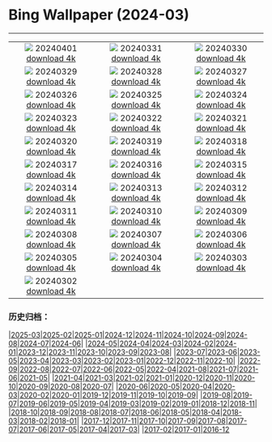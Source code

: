 # Bing Wallpaper (2024-03)
**************
| | | |
| :----: | :----: | :----: |
| ![](https://www.bing.com/th?id=OHR.HungarianEggs_EN-CA7704543588_1920x1080.jpg) 20240401 [download 4k](https://www.bing.com/th?id=OHR.HungarianEggs_EN-CA7704543588_UHD.jpg) | ![](https://www.bing.com/th?id=OHR.SleepySloth_EN-CA8767906433_1920x1080.jpg) 20240331 [download 4k](https://www.bing.com/th?id=OHR.SleepySloth_EN-CA8767906433_UHD.jpg) | ![](https://www.bing.com/th?id=OHR.SouthStackLight_EN-CA7056549595_1920x1080.jpg) 20240330 [download 4k](https://www.bing.com/th?id=OHR.SouthStackLight_EN-CA7056549595_UHD.jpg) |
| ![](https://www.bing.com/th?id=OHR.ShanghaiBlossoms_EN-CA6737374745_1920x1080.jpg) 20240329 [download 4k](https://www.bing.com/th?id=OHR.ShanghaiBlossoms_EN-CA6737374745_UHD.jpg) | ![](https://www.bing.com/th?id=OHR.TeatroColon_EN-CA3441577861_1920x1080.jpg) 20240328 [download 4k](https://www.bing.com/th?id=OHR.TeatroColon_EN-CA3441577861_UHD.jpg) | ![](https://www.bing.com/th?id=OHR.HangRaiVietnam_EN-CA5331953765_1920x1080.jpg) 20240327 [download 4k](https://www.bing.com/th?id=OHR.HangRaiVietnam_EN-CA5331953765_UHD.jpg) |
| ![](https://www.bing.com/th?id=OHR.ColorfulHoli_EN-CA4586969756_1920x1080.jpg) 20240326 [download 4k](https://www.bing.com/th?id=OHR.ColorfulHoli_EN-CA4586969756_UHD.jpg) | ![](https://www.bing.com/th?id=OHR.WhiteEyes_EN-CA4348567130_1920x1080.jpg) 20240325 [download 4k](https://www.bing.com/th?id=OHR.WhiteEyes_EN-CA4348567130_UHD.jpg) | ![](https://www.bing.com/th?id=OHR.AmazonClouds_EN-CA3850474208_1920x1080.jpg) 20240324 [download 4k](https://www.bing.com/th?id=OHR.AmazonClouds_EN-CA3850474208_UHD.jpg) |
| ![](https://www.bing.com/th?id=OHR.WaikatoWater_EN-CA3565028886_1920x1080.jpg) 20240323 [download 4k](https://www.bing.com/th?id=OHR.WaikatoWater_EN-CA3565028886_UHD.jpg) | ![](https://www.bing.com/th?id=OHR.BwindiNationalForest_EN-CA3766951907_1920x1080.jpg) 20240322 [download 4k](https://www.bing.com/th?id=OHR.BwindiNationalForest_EN-CA3766951907_UHD.jpg) | ![](https://www.bing.com/th?id=OHR.SpringCaveDale_EN-CA2754665353_1920x1080.jpg) 20240321 [download 4k](https://www.bing.com/th?id=OHR.SpringCaveDale_EN-CA2754665353_UHD.jpg) |
| ![](https://www.bing.com/th?id=OHR.SpringFrog_EN-CA2338821027_1920x1080.jpg) 20240320 [download 4k](https://www.bing.com/th?id=OHR.SpringFrog_EN-CA2338821027_UHD.jpg) | ![](https://www.bing.com/th?id=OHR.ElephantRock_EN-CA1969254350_1920x1080.jpg) 20240319 [download 4k](https://www.bing.com/th?id=OHR.ElephantRock_EN-CA1969254350_UHD.jpg) | ![](https://www.bing.com/th?id=OHR.StFiniansBay_EN-CA8128380530_1920x1080.jpg) 20240318 [download 4k](https://www.bing.com/th?id=OHR.StFiniansBay_EN-CA8128380530_UHD.jpg) |
| ![](https://www.bing.com/th?id=OHR.BambooPanda_EN-CA7469688452_1920x1080.jpg) 20240317 [download 4k](https://www.bing.com/th?id=OHR.BambooPanda_EN-CA7469688452_UHD.jpg) | ![](https://www.bing.com/th?id=OHR.TulipAbbotsford_EN-CA8463194179_1920x1080.jpg) 20240316 [download 4k](https://www.bing.com/th?id=OHR.TulipAbbotsford_EN-CA8463194179_UHD.jpg) | ![](https://www.bing.com/th?id=OHR.AyutthayaTree_EN-CA7341157054_1920x1080.jpg) 20240315 [download 4k](https://www.bing.com/th?id=OHR.AyutthayaTree_EN-CA7341157054_UHD.jpg) |
| ![](https://www.bing.com/th?id=OHR.MagadiFlamingos_EN-CA6539676228_1920x1080.jpg) 20240314 [download 4k](https://www.bing.com/th?id=OHR.MagadiFlamingos_EN-CA6539676228_UHD.jpg) | ![](https://www.bing.com/th?id=OHR.BryceSnow_EN-CA5813093812_1920x1080.jpg) 20240313 [download 4k](https://www.bing.com/th?id=OHR.BryceSnow_EN-CA5813093812_UHD.jpg) | ![](https://www.bing.com/th?id=OHR.SleepyKoala_EN-CA5375269205_1920x1080.jpg) 20240312 [download 4k](https://www.bing.com/th?id=OHR.SleepyKoala_EN-CA5375269205_UHD.jpg) |
| ![](https://www.bing.com/th?id=OHR.BeaumontClock_EN-CA5068787864_1920x1080.jpg) 20240311 [download 4k](https://www.bing.com/th?id=OHR.BeaumontClock_EN-CA5068787864_UHD.jpg) | ![](https://www.bing.com/th?id=OHR.BistiBlue_EN-CA4421892310_1920x1080.jpg) 20240310 [download 4k](https://www.bing.com/th?id=OHR.BistiBlue_EN-CA4421892310_UHD.jpg) | ![](https://www.bing.com/th?id=OHR.TateLightUp_EN-CA4364910189_1920x1080.jpg) 20240309 [download 4k](https://www.bing.com/th?id=OHR.TateLightUp_EN-CA4364910189_UHD.jpg) |
| ![](https://www.bing.com/th?id=OHR.TarragonaSpain_EN-CA0184990294_1920x1080.jpg) 20240308 [download 4k](https://www.bing.com/th?id=OHR.TarragonaSpain_EN-CA0184990294_UHD.jpg) | ![](https://www.bing.com/th?id=OHR.WahclellaFalls_EN-CA9749764776_1920x1080.jpg) 20240307 [download 4k](https://www.bing.com/th?id=OHR.WahclellaFalls_EN-CA9749764776_UHD.jpg) | ![](https://www.bing.com/th?id=OHR.BangkokCircle_EN-CA9121846654_1920x1080.jpg) 20240306 [download 4k](https://www.bing.com/th?id=OHR.BangkokCircle_EN-CA9121846654_UHD.jpg) |
| ![](https://www.bing.com/th?id=OHR.ArenalCostaRica_EN-CA8547140342_1920x1080.jpg) 20240305 [download 4k](https://www.bing.com/th?id=OHR.ArenalCostaRica_EN-CA8547140342_UHD.jpg) | ![](https://www.bing.com/th?id=OHR.KrugerLeopard_EN-CA0192962023_1920x1080.jpg) 20240304 [download 4k](https://www.bing.com/th?id=OHR.KrugerLeopard_EN-CA0192962023_UHD.jpg) | ![](https://www.bing.com/th?id=OHR.ModicaItaly_EN-CA9502115177_1920x1080.jpg) 20240303 [download 4k](https://www.bing.com/th?id=OHR.ModicaItaly_EN-CA9502115177_UHD.jpg) |
| ![](https://www.bing.com/th?id=OHR.WheatonRiverYukon_EN-CA9040567643_1920x1080.jpg) 20240302 [download 4k](https://www.bing.com/th?id=OHR.WheatonRiverYukon_EN-CA9040567643_UHD.jpg) |  |  |

### 历史归档：

|[2025-03](/../2025-03/2025-03.md)|[2025-02](/../2025-02/2025-02.md)|[2025-01](/../2025-01/2025-01.md)|[2024-12](/../2024-12/2024-12.md)|[2024-11](/../2024-11/2024-11.md)|[2024-10](/../2024-10/2024-10.md)|[2024-09](/../2024-09/2024-09.md)|[2024-08](/../2024-08/2024-08.md)|[2024-07](/../2024-07/2024-07.md)|[2024-06](/../2024-06/2024-06.md)|
|[2024-05](/../2024-05/2024-05.md)|[2024-04](/../2024-04/2024-04.md)|[2024-03](/2024-03.md)|[2024-02](/../2024-02/2024-02.md)|[2024-01](/../2024-01/2024-01.md)|[2023-12](/../2023-12/2023-12.md)|[2023-11](/../2023-11/2023-11.md)|[2023-10](/../2023-10/2023-10.md)|[2023-09](/../2023-09/2023-09.md)|[2023-08](/../2023-08/2023-08.md)|
|[2023-07](/../2023-07/2023-07.md)|[2023-06](/../2023-06/2023-06.md)|[2023-05](/../2023-05/2023-05.md)|[2023-04](/../2023-04/2023-04.md)|[2023-03](/../2023-03/2023-03.md)|[2023-02](/../2023-02/2023-02.md)|[2023-01](/../2023-01/2023-01.md)|[2022-12](/../2022-12/2022-12.md)|[2022-11](/../2022-11/2022-11.md)|[2022-10](/../2022-10/2022-10.md)|
|[2022-09](/../2022-09/2022-09.md)|[2022-08](/../2022-08/2022-08.md)|[2022-07](/../2022-07/2022-07.md)|[2022-06](/../2022-06/2022-06.md)|[2022-05](/../2022-05/2022-05.md)|[2022-04](/../2022-04/2022-04.md)|[2021-08](/../2021-08/2021-08.md)|[2021-07](/../2021-07/2021-07.md)|[2021-06](/../2021-06/2021-06.md)|[2021-05](/../2021-05/2021-05.md)|
|[2021-04](/../2021-04/2021-04.md)|[2021-03](/../2021-03/2021-03.md)|[2021-02](/../2021-02/2021-02.md)|[2021-01](/../2021-01/2021-01.md)|[2020-12](/../2020-12/2020-12.md)|[2020-11](/../2020-11/2020-11.md)|[2020-10](/../2020-10/2020-10.md)|[2020-09](/../2020-09/2020-09.md)|[2020-08](/../2020-08/2020-08.md)|[2020-07](/../2020-07/2020-07.md)|
|[2020-06](/../2020-06/2020-06.md)|[2020-05](/../2020-05/2020-05.md)|[2020-04](/../2020-04/2020-04.md)|[2020-03](/../2020-03/2020-03.md)|[2020-02](/../2020-02/2020-02.md)|[2020-01](/../2020-01/2020-01.md)|[2019-12](/../2019-12/2019-12.md)|[2019-11](/../2019-11/2019-11.md)|[2019-10](/../2019-10/2019-10.md)|[2019-09](/../2019-09/2019-09.md)|
|[2019-08](/../2019-08/2019-08.md)|[2019-07](/../2019-07/2019-07.md)|[2019-06](/../2019-06/2019-06.md)|[2019-05](/../2019-05/2019-05.md)|[2019-04](/../2019-04/2019-04.md)|[2019-03](/../2019-03/2019-03.md)|[2019-02](/../2019-02/2019-02.md)|[2019-01](/../2019-01/2019-01.md)|[2018-12](/../2018-12/2018-12.md)|[2018-11](/../2018-11/2018-11.md)|
|[2018-10](/../2018-10/2018-10.md)|[2018-09](/../2018-09/2018-09.md)|[2018-08](/../2018-08/2018-08.md)|[2018-07](/../2018-07/2018-07.md)|[2018-06](/../2018-06/2018-06.md)|[2018-05](/../2018-05/2018-05.md)|[2018-04](/../2018-04/2018-04.md)|[2018-03](/../2018-03/2018-03.md)|[2018-02](/../2018-02/2018-02.md)|[2018-01](/../2018-01/2018-01.md)|
|[2017-12](/../2017-12/2017-12.md)|[2017-11](/../2017-11/2017-11.md)|[2017-10](/../2017-10/2017-10.md)|[2017-09](/../2017-09/2017-09.md)|[2017-08](/../2017-08/2017-08.md)|[2017-07](/../2017-07/2017-07.md)|[2017-06](/../2017-06/2017-06.md)|[2017-05](/../2017-05/2017-05.md)|[2017-04](/../2017-04/2017-04.md)|[2017-03](/../2017-03/2017-03.md)|
|[2017-02](/../2017-02/2017-02.md)|[2017-01](/../2017-01/2017-01.md)|[2016-12](/../2016-12/2016-12.md)